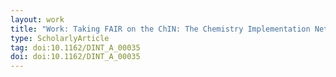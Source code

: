 ```yaml
---
layout: work
title: "Work: Taking FAIR on the ChIN: The Chemistry Implementation Network"
type: ScholarlyArticle
tag: doi:10.1162/DINT_A_00035
doi: doi:10.1162/DINT_A_00035
---
```

